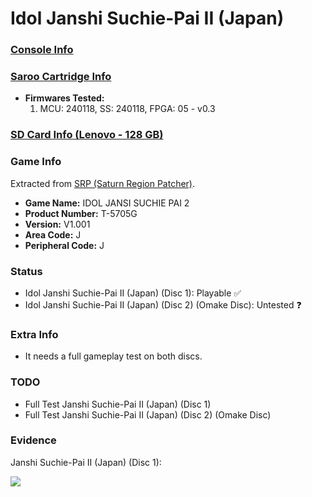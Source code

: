 # Idol Janshi Suchie-Pai II (Japan)

### [Console Info](../../../../../Info/Consoles/VA13/README.md)

### [Saroo Cartridge Info](../../../../../Info/Cartridges/RetroGameParadiseStore/1.32F/README.md)

- <b>Firmwares Tested:</b>
  1. MCU: 240118, SS: 240118, FPGA: 05 - v0.3

### [SD Card Info (Lenovo - 128 GB)](../../../../../Info/SdCards/Lenovo/128GB/fat32/README.md)

### Game Info

Extracted from [SRP (Saturn Region Patcher)](https://segaxtreme.net/resources/saturn-region-patcher.81/download).

- <b>Game Name:</b> IDOL JANSI SUCHIE PAI 2
- <b>Product Number:</b> T-5705G
- <b>Version:</b> V1.001
- <b>Area Code:</b> J
- <b>Peripheral Code:</b> J

### Status

- Idol Janshi Suchie-Pai II (Japan) (Disc 1): Playable :white_check_mark:
- Idol Janshi Suchie-Pai II (Japan) (Disc 2) (Omake Disc): Untested :question:

### Extra Info

- It needs a full gameplay test on both discs.

### TODO

- Full Test Janshi Suchie-Pai II (Japan) (Disc 1)
- Full Test Janshi Suchie-Pai II (Japan) (Disc 2) (Omake Disc)

### Evidence

Janshi Suchie-Pai II (Japan) (Disc 1):

[![](https://img.youtube.com/vi/OSUoUtJKojk/0.jpg)](https://www.youtube.com/watch?v=OSUoUtJKojk)
